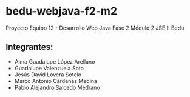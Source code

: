 # bedu-webjava-f2-m2
 Proyecto Equipo 12 - Desarrollo Web Java Fase 2 Módulo 2 JSE II Bedu
 
## Integrantes:
- Alma Guadalupe López Arellano
- Guadalupe Valenzuela Soto
- Jesús David Lovera Sotelo
- Marco Antonio Cárdenas Medina
- Pablo Alejandro Salcedo Medrano
